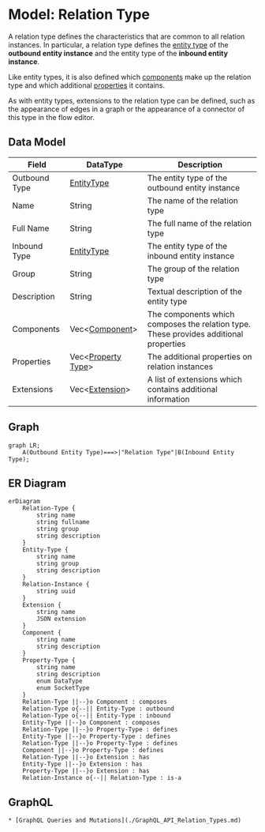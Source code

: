 # Model: Relation Type

A relation type defines the characteristics that are common to all relation instances. In particular, a relation type
defines the [entity type](./Model_Entity_Type.md) of the **outbound entity instance** and the entity type of the
**inbound entity instance**.

Like entity types, it is also defined which [components](./Model_Component.md) make up the relation type and which
additional [properties](./Model_Property_Type.md) it contains.

As with entity types, extensions to the relation type can be defined, such as the appearance of edges in a graph or the
appearance of a connector of this type in the flow editor.

## Data Model

| Field         | DataType                                       | Description                                                                           |
|---------------|------------------------------------------------|---------------------------------------------------------------------------------------|
| Outbound Type | [EntityType](./Model_Entity_Type.md)           | The entity type of the outbound entity instance                                       |
| Name          | String                                         | The name of the relation type                                                         |
| Full Name     | String                                         | The full name of the relation type                                                    |
| Inbound Type  | [EntityType](./Model_Entity_Type.md)           | The entity type of the inbound entity instance                                        |
| Group         | String                                         | The group of the relation type                                                        |
| Description   | String                                         | Textual description of the entity type                                                |
| Components    | Vec<[Component](./Model_Component.md)>         | The components which composes the relation type. These provides additional properties |
| Properties    | Vec<[Property Type](./Model_Property_Type.md)> | The additional properties on relation instances                                       |
| Extensions    | Vec<[Extension](./Model_Extension.md)>         | A list of extensions which contains additional information                            |

## Graph

```mermaid
graph LR;
    A(Outbound Entity Type)===>|"Relation Type"|B(Inbound Entity Type);
```

## ER Diagram

```mermaid
erDiagram
    Relation-Type {
        string name
        string fullname
        string group
        string description
    }
    Entity-Type {
        string name
        string group
        string description
    }
    Relation-Instance {
        string uuid
    }
    Extension {
        string name
        JSON extension
    }
    Component {
        string name
        string description
    }
    Property-Type {
        string name
        string description
        enum DataType
        enum SocketType
    }
    Relation-Type ||--}o Component : composes
    Relation-Type o{--|| Entity-Type : outbound
    Relation-Type o{--|| Entity-Type : inbound
    Entity-Type ||--}o Component : composes
    Relation-Type ||--}o Property-Type : defines
    Entity-Type ||--}o Property-Type : defines
    Relation-Type ||--}o Property-Type : defines
    Component ||--}o Property-Type : defines
    Relation-Type ||--}o Extension : has
    Entity-Type ||--}o Extension : has
    Property-Type ||--}o Extension : has
    Relation-Instance o{--|| Relation-Type : is-a
```

## GraphQL

```admonish tip "GraphQL"
* [GraphQL Queries and Mutations](./GraphQL_API_Relation_Types.md)
```
